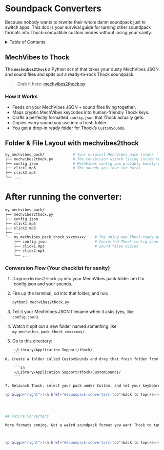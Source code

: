 <a name="soundpack-converters-top"></a>



# Soundpack Converters

Because nobody wants to rewrite their whole damn soundpack just to switch apps.
This doc is your survival guide for turning other soundpack formats into Thock-compatible custom modes without losing your sanity.



<!-- TABLE OF CONTENTS -->
<details>
  <summary>Table of Contents</summary>
  <ol>
    <li><a href="#mechvibes-to-thock">MechVibes to Thock</a></li>
    <li><a href="#future-converters">Future Converters</a></li>
  </ol>
</details>



## MechVibes to Thock 

The **`mechvibes2thock`** a Python script that takes your dusty MechVibes JSON and sound files and spits out a ready-to-rock Thock soundpack.

> Grab it here: [mechvibes2thock.py](https://github.com/kamillobinski/thock/blob/main/scripts/mechvibes2thock.py)


### How It Works

- Feeds on your MechVibes JSON + sound files living together.
- Maps cryptic MechVibes keycodes into human-friendly Thock keys.
- Crafts a perfectly formatted `config.json` that Thock actually gets.
- Copies every sound you use into a fresh folder.
- You get a drop-in ready folder for Thock’s `CustomSounds`.

## Folder & File Layout with mechvibes2thock

```sh
my_mechvibes_pack/             # Your original MechVibes pack folder
├── mechvibes2thock.py         # The conversion wizard living inside the pack
├── config.json                # MechVibes config you probably barely understand
├── click1.mp3                 # The sounds you love (or hate)
├── click2.mp3
└── ...
```



# After running the converter:

```sh
my_mechvibes_pack/
├── mechvibes2thock.py
├── config.json
├── click1.mp3
├── click2.mp3
├── ...
└── my_mechvibes_pack_thock_xxxxxxxx/    # The shiny new Thock-ready pack
    ├── config.json                      # Converted Thock config.json
    ├── click1.mp3                       # Sound files copied
    ├── click2.mp3
    └── ...
```



### Conversion Flow (Your checklist for sanity)

1. Drop `mechvibes2thock.py` into your MechVibes pack folder next to `config.json and your sounds.
2. Fire up the terminal, cd into that folder, and run:

    ```sh
    python3 mechvibes2thock.py
    ```

3. Tell it your MechVibes JSON filename when it asks (yes, like `config.json`).
4. Watch it spit out a new folder named something like `my_mechvibes_pack_thock_xxxxxxxx/`.
5. Go to this directory:
```sh
    ~/Library/Application Support/thock/
    ```
6. Create a folder called CustomSounds and drag that fresh folder from step 4 into (the CustomSounds folder):

    ```sh
    ~/Library/Application Support/thock/CustomSounds/
    ```

7. Relaunch Thock, select your pack under Custom, and let your keyboard finally sound right.

<p align="right">(<a href="#soundpack-converters-top">back to top</a>)</p>




## Future Converters

More formats coming. Got a weird soundpack format you want Thock to tame? File an issue or send a PR.



<p align="right">(<a href="#soundpack-converters-top">back to top</a>)</p>

